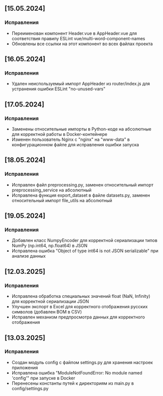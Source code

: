 ## [15.05.2024]
### Исправления
- Переименован компонент Header.vue в AppHeader.vue для соответствия правилу ESLint vue/multi-word-component-names
- Обновлены все ссылки на этот компонент во всех файлах проекта

## [16.05.2024]
### Исправления
- Удален неиспользуемый импорт AppHeader из router/index.js для устранения ошибки ESLint "no-unused-vars"

## [17.05.2024]
### Исправления
- Заменены относительные импорты в Python-коде на абсолютные для корректной работы в Docker-контейнере
- Изменен пользователь Nginx с "nginx" на "www-data" в конфигурационном файле для исправления ошибки запуска

## [18.05.2024]
### Исправления
- Исправлен файл preprocessing.py, заменен относительный импорт preprocessing_service на абсолютный
- Исправлена функция export_dataset в файле datasets.py, заменен относительный импорт file_utils на абсолютный

## [19.05.2024]
### Исправления
- Добавлен класс NumpyEncoder для корректной сериализации типов NumPy (np.int64, np.float64) в JSON
- Исправлена ошибка "Object of type int64 is not JSON serializable" при анализе данных

## [12.03.2025]
### Исправления
- Исправлена обработка специальных значений float (NaN, Infinity) для корректной сериализации JSON
- Улучшен экспорт в Excel для корректного отображения русских символов (добавлен BOM в CSV)
- Исправлен механизм предпросмотра данных для корректного отображения

## [13.03.2025]
### Исправления
- Создан модуль config с файлом settings.py для хранения настроек приложения
- Исправлена ошибка "ModuleNotFoundError: No module named 'config'" при запуске в Docker
- Перенесены константы путей к директориям из main.py в config/settings.py